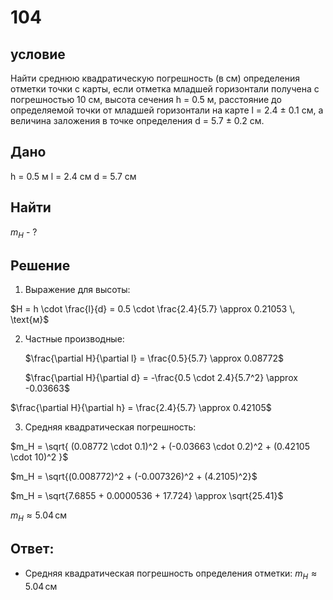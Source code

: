 # 104

## условие

Найти среднюю квадратическую погрешность (в см) определения отметки точки с карты, если отметка младшей горизонтали получена с погрешностью 10 см, высота сечения h = 0.5 м, расстояние до определяемой точки от младшей горизонтали на карте l = 2.4 ± 0.1 см, а величина заложения в точке определения d = 5.7 ± 0.2 см.

## Дано

h = 0.5 м
l = 2.4 см
d = 5.7 см

## Найти

$m_H$ - ?

##  Решение

1. Выражение для высоты:

$H = h \cdot \frac{l}{d} = 0.5 \cdot \frac{2.4}{5.7} \approx 0.21053 \, \text{м}$

2. Частные производные:
  
   $\frac{\partial H}{\partial l} = \frac{0.5}{5.7} \approx 0.08772$
   
   $\frac{\partial H}{\partial d} = -\frac{0.5 \cdot 2.4}{5.7^2} \approx -0.03663$
  
  $\frac{\partial H}{\partial h} = \frac{2.4}{5.7} \approx 0.42105$
   

3. Средняя квадратическая погрешность:


$m_H = \sqrt{
(0.08772 \cdot 0.1)^2 + (-0.03663 \cdot 0.2)^2 + (0.42105 \cdot 10)^2
}$


$m_H = \sqrt{(0.008772)^2 + (-0.007326)^2 + (4.2105)^2}$

$m_H = \sqrt{7.6855 + 0.0000536 + 17.724} \approx \sqrt{25.41}$

$m_H \approx 5.04 \, \text{см}$



## Ответ:
- Средняя квадратическая погрешность определения отметки:
  $m_H \approx 5.04 \, \text{см}$
 


